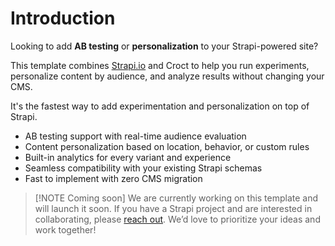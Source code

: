 # Introduction

Looking to add **AB testing** or **personalization** to your Strapi-powered site?

This template combines [Strapi.io](https://strapi.io/?utm_source=croct) and Croct to help you run experiments,
personalize content by audience, and analyze results without changing your CMS.

It's the fastest way to add experimentation and personalization on top of Strapi.

* AB testing support with real-time audience evaluation
* Content personalization based on location, behavior, or custom rules
* Built-in analytics for every variant and experience
* Seamless compatibility with your existing Strapi schemas
* Fast to implement with zero CMS migration

> [!NOTE Coming soon]
> We are currently working on this template and will launch it soon. If you have a Strapi project and are interested in
> collaborating,
> please [reach out](https://croct.com/contact/support?subject=feature-request&message=I%20need%20help%20to%20integrate%20a%20project%20using%20Strapi%20CMS.).
> We’d love to prioritize your ideas and work together!
